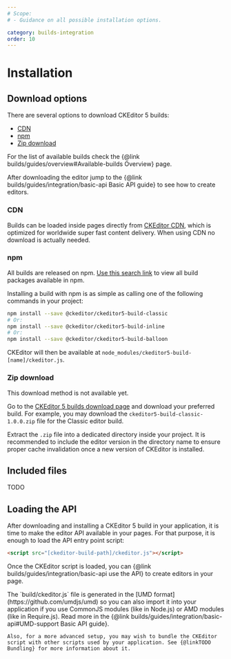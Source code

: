 ```yaml
---
# Scope:
# - Guidance on all possible installation options.

category: builds-integration
order: 10
---
```


# Installation

## Download options

There are several options to download CKEditor 5 builds:

* [CDN](#CDN)
* [npm](#npm)
* [Zip download](#Zip-download)

For the list of available builds check the {@link builds/guides/overview#Available-builds Overview} page.

After downloading the editor jump to the {@link builds/guides/integration/basic-api Basic API guide} to see how to create editors.

### CDN

Builds can be loaded inside pages directly from [CKEditor CDN](https://cdn.ckeditor.com/#ckeditor5), which is optimized for worldwide super fast content delivery. When using CDN no download is actually needed.

### npm

All builds are released on npm. [Use this search link](https://www.npmjs.com/search?q=keywords:ckeditor5-build&page=1&ranking=optimal) to view all build packages available in npm.

Installing a build with npm is as simple as calling one of the following commands in your project:

```bash
npm install --save @ckeditor/ckeditor5-build-classic
# Or:
npm install --save @ckeditor/ckeditor5-build-inline
# Or:
npm install --save @ckeditor/ckeditor5-build-balloon
```

CKEditor will then be available at `node_modules/ckeditor5-build-[name]/ckeditor.js`.

### Zip download

<info-box warning>
This download method is not available yet.
</info-box>

Go to the [CKEditor 5 builds download page](https://ckeditor.com/ckeditor5-builds/download) and download your preferred build. For example, you may download the `ckeditor5-build-classic-1.0.0.zip` file for the Classic editor build.

Extract the `.zip` file into a dedicated directory inside your project. It is recommended to include the editor version in the directory name to ensure proper cache invalidation once a new version of CKEditor is installed.

## Included files

TODO

## Loading the API

After downloading and installing a CKEditor 5 build in your application, it is time to make the editor API available in your pages. For that purpose, it is enough to load the API entry point script:

```html
<script src="[ckeditor-build-path]/ckeditor.js"></script>
```

Once the CKEditor script is loaded, you can {@link builds/guides/integration/basic-api use the API} to create editors in your page.

<info-box>
	The `build/ckeditor.js` file is generated in the [UMD format](https://github.com/umdjs/umd) so you can also import it into your application if you use CommonJS modules (like in Node.js) or AMD modules (like in Require.js). Read more in the {@link builds/guides/integration/basic-api#UMD-support Basic API guide}.

	Also, for a more advanced setup, you may wish to bundle the CKEditor script with other scripts used by your application. See {@linkTODO Bundling} for more information about it.
</info-box>


